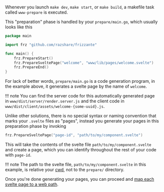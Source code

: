 Whenever you launch `make dev`, `make start`, or `make build`, a makefile task called `www-prepare` is executed.

This "preparation" phase is handled by your `prepare/main.go`, which usually looks like this

```go
package main

import frz "github.com/razshare/frizzante"

func main() {
	frz.PrepareStart()
	frz.PrepareSveltePage("welcome", "www/lib/pages/welcome.svelte")
	frz.PrepareEnd()
}
```

For lack of better words, `prepare/main.go` is a code generation program, in the example above, it generates a svelte page by the name of `welcome`.

!!! note
    You can find the server code for this automatically generated page in `www/dist/server/render.server.js` and the client code in `www/dist/client/assets/welcome-{some-uuid}.js`.

Unlike other solutions, there is no special syntax or naming convention that marks your `.svelte` files as "pages", instead you generate your pages in this preparation phase by invoking

```go
frz.PrepareSveltePage("page-id", "path/to/my/component.svelte")
```

This will take the contents of the svelte file `path/to/my/component.svelte` and create a page, which you can identify throughout the rest of your code with `page-id`.

!!! note
    The path to the svelte file, `path/to/my/component.svelte` in this example, is relative your [cwd](https://en.wikipedia.org/wiki/Working_directory), not to the `prepare/` directory.

Once you're done generating your pages, you can proceed and [map each svelte page to a web path](./svelte-pages.md).